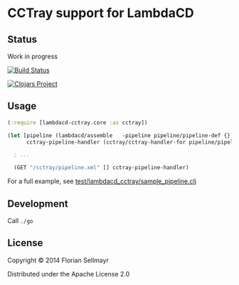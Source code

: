 # CCTray support for LambdaCD


## Status

Work in progress

[![Build Status](https://travis-ci.org/flosell/lambdacd-cctray.svg)](https://travis-ci.org/flosell/lambdacd-cctray)

[![Clojars Project](http://clojars.org/lambdacd-cctray/latest-version.svg)](http://clojars.org/lambdacd-cctray)
## Usage

```clojure
(:require [lambdacd-cctray.core :as cctray])

(let [pipeline (lambdacd/assemble   -pipeline pipeline/pipeline-def {})
      cctray-pipeline-handler (cctray/cctray-handler-for pipeline/pipeline-def (:state pipeline) "http://some-base-url")

  ; ...

  (GET "/cctray/pipeline.xml" [] cctray-pipeline-handler)
```

For a full example, see [test/lambdacd_cctray/sample_pipeline.clj](test/lambdacd_cctray/sample_pipeline.clj)

## Development

Call `./go`

## License

Copyright © 2014 Florian Sellmayr

Distributed under the Apache License 2.0
